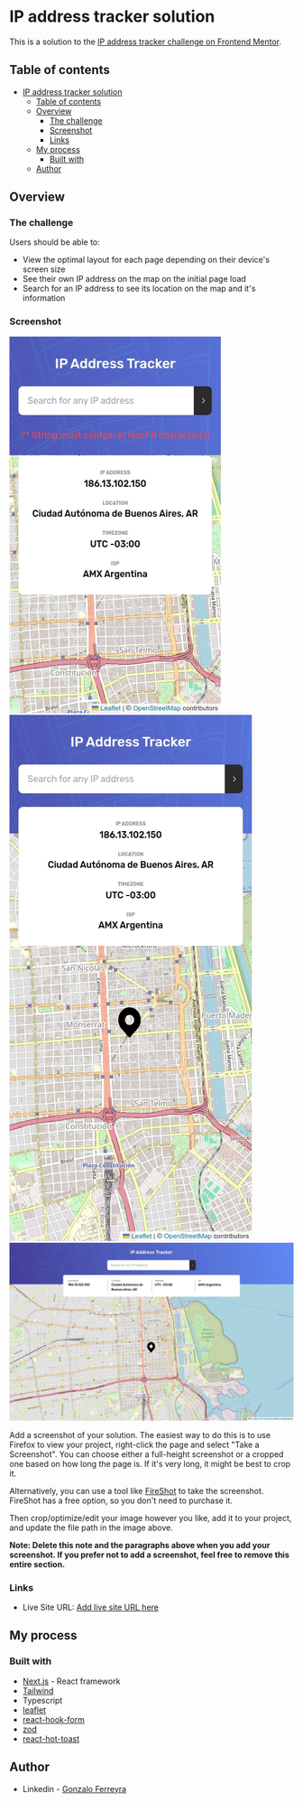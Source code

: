 # IP address tracker solution

This is a solution to the [IP address tracker challenge on Frontend Mentor](https://www.frontendmentor.io/challenges/ip-address-tracker-I8-0yYAH0).

## Table of contents

- [IP address tracker solution](#ip-address-tracker-solution)
  - [Table of contents](#table-of-contents)
  - [Overview](#overview)
    - [The challenge](#the-challenge)
    - [Screenshot](#screenshot)
    - [Links](#links)
  - [My process](#my-process)
    - [Built with](#built-with)
  - [Author](#author)

## Overview

### The challenge

Users should be able to:

- View the optimal layout for each page depending on their device's screen size
- See their own IP address on the map on the initial page load
- Search for an IP address to see its location on the map and it's information

### Screenshot

![mobile375](preview/iPhone%206-7-8-1724093820814.jpeg)
![mobile430](preview/iPhone%2014%20Pro%20Max-1724093800932.jpeg)
![desktop1440](preview/MacBook%20Pro-1724093959504.jpeg)

Add a screenshot of your solution. The easiest way to do this is to use Firefox to view your project, right-click the page and select "Take a Screenshot". You can choose either a full-height screenshot or a cropped one based on how long the page is. If it's very long, it might be best to crop it.

Alternatively, you can use a tool like [FireShot](https://getfireshot.com/) to take the screenshot. FireShot has a free option, so you don't need to purchase it.

Then crop/optimize/edit your image however you like, add it to your project, and update the file path in the image above.

**Note: Delete this note and the paragraphs above when you add your screenshot. If you prefer not to add a screenshot, feel free to remove this entire section.**

### Links

- Live Site URL: [Add live site URL here](https://your-live-site-url.com)

## My process

### Built with

- [Next.js](https://nextjs.org/) - React framework
- [Tailwind](https://tailwindcss.com/)
- Typescript
- [leaflet](https://github.com/PaulLeCam/react-leaflet)
- [react-hook-form](https://react-hook-form.com/)
- [zod](https://github.com/colinhacks/zod)
- [react-hot-toast](https://github.com/hotwired/react-hot-toast)

## Author

- Linkedin - [Gonzalo Ferreyra](https://www.linkedin.com/in/ferreyragonzalo/)
